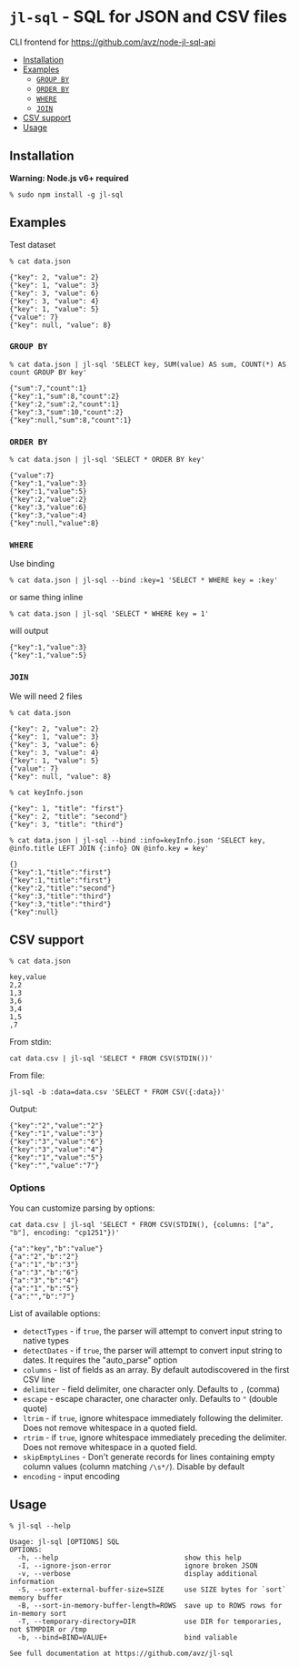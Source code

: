 # `jl-sql` - SQL for JSON and CSV files

CLI frontend for https://github.com/avz/node-jl-sql-api

* [Installation](#installation)
* [Examples](#examples)
  * [`GROUP BY`](#group-by)
  * [`ORDER BY`](#order-by)
  * [`WHERE`](#where)
  * [`JOIN`](#join)
* [CSV support](#csv-support)
* [Usage](#usage)

## Installation

**Warning: Node.js v6+ required**

```
% sudo npm install -g jl-sql
```

## Examples

Test dataset

```
% cat data.json
```

```
{"key": 2, "value": 2}
{"key": 1, "value": 3}
{"key": 3, "value": 6}
{"key": 3, "value": 4}
{"key": 1, "value": 5}
{"value": 7}
{"key": null, "value": 8}
```

### `GROUP BY`

```
% cat data.json | jl-sql 'SELECT key, SUM(value) AS sum, COUNT(*) AS count GROUP BY key'
```

```
{"sum":7,"count":1}
{"key":1,"sum":8,"count":2}
{"key":2,"sum":2,"count":1}
{"key":3,"sum":10,"count":2}
{"key":null,"sum":8,"count":1}
```

### `ORDER BY`

```
% cat data.json | jl-sql 'SELECT * ORDER BY key'
```

```
{"value":7}
{"key":1,"value":3}
{"key":1,"value":5}
{"key":2,"value":2}
{"key":3,"value":6}
{"key":3,"value":4}
{"key":null,"value":8}
```

### `WHERE`

Use binding
```
% cat data.json | jl-sql --bind :key=1 'SELECT * WHERE key = :key'
```

or same thing inline

```
% cat data.json | jl-sql 'SELECT * WHERE key = 1'
```

will output

```
{"key":1,"value":3}
{"key":1,"value":5}
```

### `JOIN`

We will need 2 files

```
% cat data.json
```

```
{"key": 2, "value": 2}
{"key": 1, "value": 3}
{"key": 3, "value": 6}
{"key": 3, "value": 4}
{"key": 1, "value": 5}
{"value": 7}
{"key": null, "value": 8}
```

```
% cat keyInfo.json
```

```
{"key": 1, "title": "first"}
{"key": 2, "title": "second"}
{"key": 3, "title": "third"}
```

```
% cat data.json | jl-sql --bind :info=keyInfo.json 'SELECT key, @info.title LEFT JOIN {:info} ON @info.key = key'
```

```
{}
{"key":1,"title":"first"}
{"key":1,"title":"first"}
{"key":2,"title":"second"}
{"key":3,"title":"third"}
{"key":3,"title":"third"}
{"key":null}
```

## CSV support

```
% cat data.json
```

```
key,value
2,2
1,3
3,6
3,4
1,5
,7
```

From stdin:
```
cat data.csv | jl-sql 'SELECT * FROM CSV(STDIN())'
```

From file:
```
jl-sql -b :data=data.csv 'SELECT * FROM CSV({:data})'
```

Output:
```
{"key":"2","value":"2"}
{"key":"1","value":"3"}
{"key":"3","value":"6"}
{"key":"3","value":"4"}
{"key":"1","value":"5"}
{"key":"","value":"7"}
```

### Options

You can customize parsing by options:

```
cat data.csv | jl-sql 'SELECT * FROM CSV(STDIN(), {columns: ["a", "b"], encoding: "cp1251"})'
```

```
{"a":"key","b":"value"}
{"a":"2","b":"2"}
{"a":"1","b":"3"}
{"a":"3","b":"6"}
{"a":"3","b":"4"}
{"a":"1","b":"5"}
{"a":"","b":"7"}
```

List of available options:

 - `detectTypes` - if `true`, the parser will attempt to convert input string to native types
 - `detectDates` - if `true`, the parser will attempt to convert input string to dates. It requires the "auto_parse" option
 - `columns` - list of fields as an array. By default autodiscovered in the first CSV line
 - `delimiter` - field delimiter, one character only. Defaults to `,` (comma)
 - `escape` - escape character, one character only. Defaults to `"` (double quote)
 - `ltrim` - if `true`, ignore whitespace immediately following the delimiter. Does not remove whitespace in a quoted field.
 - `rtrim` - if `true`, ignore whitespace immediately preceding the delimiter. Does not remove whitespace in a quoted field.
 - `skipEmptyLines` - Don't generate records for lines containing empty column values (column matching `/\s*/`). Disable by default
 - `encoding` - input encoding

## Usage
```
% jl-sql --help
```

```
Usage: jl-sql [OPTIONS] SQL
OPTIONS:
  -h, --help                               show this help
  -I, --ignore-json-error                  ignore broken JSON
  -v, --verbose                            display additional information
  -S, --sort-external-buffer-size=SIZE     use SIZE bytes for `sort` memory buffer
  -B, --sort-in-memory-buffer-length=ROWS  save up to ROWS rows for in-memory sort
  -T, --temporary-directory=DIR            use DIR for temporaries, not $TMPDIR or /tmp
  -b, --bind=BIND=VALUE+                   bind valiable

See full documentation at https://github.com/avz/jl-sql
```
